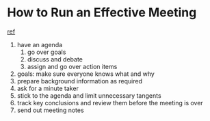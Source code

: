 # How to Run an Effective Meeting
[ref](http://katemats.com/how-to-run-an-effective-meeting/)

1. have an agenda
   1. go over goals
   2. discuss and debate
   3. assign and go over action items
2. goals: make sure everyone knows what and why
3. prepare background information as required
4. ask for a minute taker
5. stick to the agenda and limit unnecessary tangents
6. track key conclusions and review them before the meeting is over
7. send out meeting notes